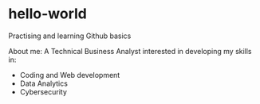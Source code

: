 # hello-world
Practising and learning Github basics

About me: 
A Technical Business Analyst interested in developing my skills in: 
* Coding and Web development
* Data Analytics
* Cybersecurity
